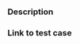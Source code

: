 <!--
Feature Requests:
  Please read https://github.com/jquery/jquery/wiki/Adding-new-features
  Most features should start as plugins outside of jQuery.

Bug Reports:
  Note that we only can fix bugs in the latest version of jQuery.
  Briefly describe the issue you've encountered
  *  What do you expect to happen?
  *  What acually happens?
  *  Which browsers are affected?
  Provide a *minimal* test case, see https://webkit.org/test-case-reduction/
  Use the latest shipping version of jQuery in your test case!
  We prefer test cases on https://jsbin.com or https://jsfiddle.net

Frequently Reported Issues:
  * Selectors with '#' break: See https://github.com/jquery/jquery/issues/2824
-->

### Description ###


### Link to test case ###

